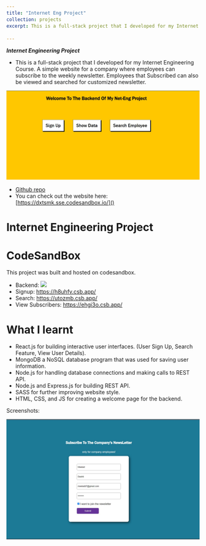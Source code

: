 ```yaml
---
title: "Internet Eng Project"
collection: projects
excerpt: This is a full-stack project that I developed for my Internet Engineering Course. A simple website for a company where employees can subscribe to the weekly newsletter. Employees that Subscribed can also be viewed and searched for customized newsletter. ![](/images/net.jpg)

---
```

***Internet Engineering Project***

 - This is a full-stack project that I developed for my Internet Engineering Course. A simple website for a company where employees can subscribe to the weekly newsletter. Employees that Subscribed can also be viewed and searched for customized newsletter.

![](/images/net.jpg)


* [Github repo](https://github.com/MelDashti/net-eng-project) 
* You can check out the website here: [https://dxtsmk.sse.codesandbox.io/]()

<!-- ABOUT THE PROJECT -->
# Internet Engineering Project 


# CodeSandBox 

This project was built and hosted on codesandbox.

- Backend: ![](https://dxtsmk.sse.codesandbox.io/)
- Signup: https://h8uhfv.csb.app/
- Search: https://utozmb.csb.app/
- View Subscribers: https://ehgi3o.csb.app/

# What I learnt

- React.js for building interactive user interfaces. (User Sign Up, Search Feature, View User Details).
- MongoDB a NoSQL database program that was used for saving user information. 
- Node.js for handling database connections and making calls to REST API. 
- Node.js and Express.js for building REST API.
- SASS for further improving website style.
- HTML, CSS, and JS for creating a welcome page for the backend. 

Screenshots: 

![Signup Page](/images/web_project/signup.jpg)
